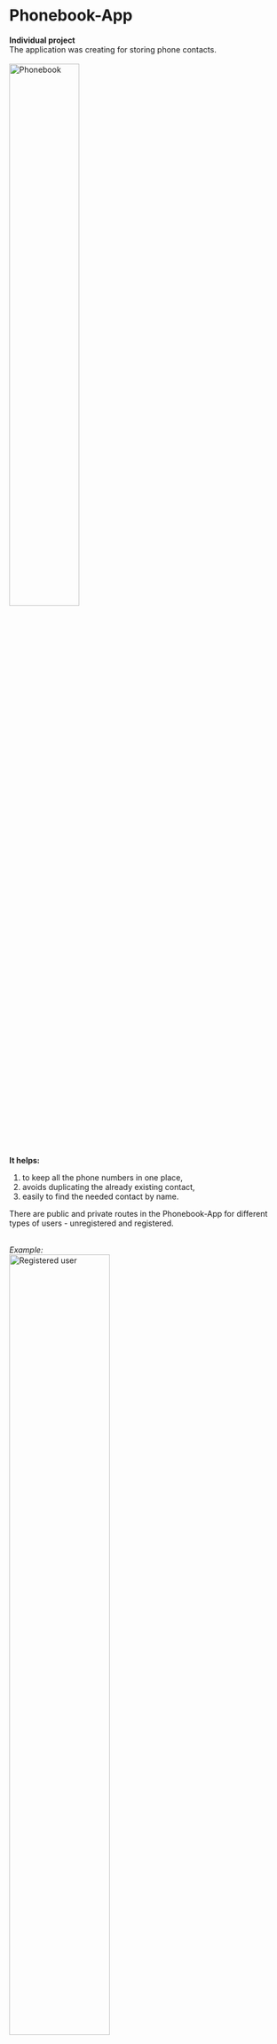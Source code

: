 <!-- ## MockApi
https://mockapi.io/
## Redux async
- lesson: https://www.youtube.com/watch?v=xJ2cgRkR8D0&t=2745s

- lesson: https://www.youtube.com/watch?v=xJ2cgRkR8D0&t=5808s -->

# Phonebook-App

**Individual project**</br> The application was creating for storing phone
contacts. </br> 
<br>
<img width="50%" src="https://github.com/LarisaShatil/goit-react-hw-08-phonebook/assets/79214239/f0219198-79a3-4be2-8111-6b62efe8f818" alt="Phonebook">


**It helps:**

<ol>
<li> to keep all the phone numbers in one place,</li>
<li> avoids duplicating the already existing contact,</li>
<li> easily to find the needed contact by name.</li>
</ol>
There are public and private routes in the Phonebook-App for different types of users - unregistered and registered.
<br>
<br>

*Example:*
<br>
<img width="60%" src="https://github.com/LarisaShatil/goit-react-hw-08-phonebook/assets/79214239/bdac07d5-bccc-4e9b-91c5-8b190865a26f" alt="Registered user">


## Tech stack

- React.js,
- Redux Toolkit (AsyncThunk),
- React Router,
- REST API,
- axios,
- react-hot-toast,
- react-helmet.

## UI

- https://eu.ui-avatars.com/.

